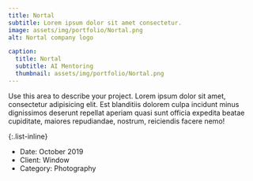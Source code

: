 ```yaml
---
title: Nortal
subtitle: Lorem ipsum dolor sit amet consectetur.
image: assets/img/portfolio/Nortal.png
alt: Nortal company logo

caption:
  title: Nortal
  subtitle: AI Mentoring
  thumbnail: assets/img/portfolio/Nortal.png
---
```

Use this area to describe your project. Lorem ipsum dolor sit amet, consectetur adipisicing elit. Est blanditiis dolorem culpa incidunt minus dignissimos deserunt repellat aperiam quasi sunt officia expedita beatae cupiditate, maiores repudiandae, nostrum, reiciendis facere nemo!

{:.list-inline}
- Date: October 2019
- Client: Window
- Category: Photography

